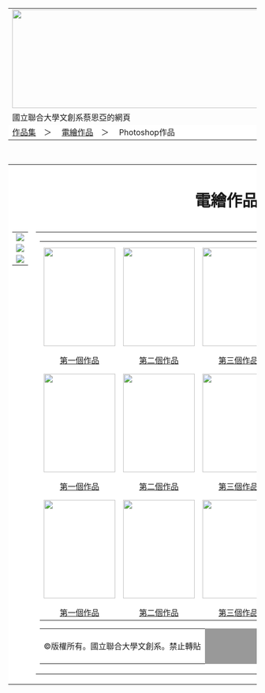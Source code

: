 <html>
<head>
<meta charset="UTF-8">
</head>
<body>
<center>
<div id="head">
<table width="1000"border="0"cellpadding="0"cellspacing="0">
<tr>
<td><img src="title.jpg"width="1000"height="200"></td>
</tr>


<tr>
<td>國立聯合大學文創系蔡恩亞的網頁</td>
</tr>

<tr>
<td align="left" bgcolor="#ffffff"><a href="index.htm">作品集</a>　＞　
<a href="index.htm">電繪作品</a>　＞　
Photoshop作品
</td>
</tr>

</table>
</div>

<div id="cont"><br>
<table width="1000" border="0" cellpadding="0" cellspacing="1" bgcolor="#999999">



<tr>
<td align="center"bgcolor="#ffffff"colspan="2"><h1>電繪作品</h1></td>
</tr>

<tr valign="top">
<td bgcolor="#ffffff" width="191"><table width="181">
<tr><td><a href="1.htm"><img src="https://hss.nuu.edu.tw/var/file/20/1020/plugin/mobile/title/hln_2805_7365018_05613.jpg"></a1></td></tr>
<tr><td><a href="1.htm"><img src="https://hss.nuu.edu.tw/var/file/20/1020/plugin/mobile/title/hln_2811_1663698_05914.jpg"></a1></td></tr>
<tr><td><a href="1.htm"><img src="https://hss.nuu.edu.tw/var/file/20/1020/plugin/mobile/title/hln_2812_6598392_06210.jpg"></a1></td></tr>
</table></td>

<td bgcolor="#ffffff" width="806"><table width="800">


<td><table>
<tr>
<td><img width="145"height="200"src="https://encrypted-tbn0.gstatic.com/images?q=tbn%3AANd9GcSyRM4fwnNJSL69B9rc1HqbUd4xvzP9DyNBSQ&usqp=CAU"></td>
<td><img width="145"height="200"src="https://encrypted-tbn0.gstatic.com/images?q=tbn%3AANd9GcSyRM4fwnNJSL69B9rc1HqbUd4xvzP9DyNBSQ&usqp=CAU"></td>
<td><img width="145"height="200"src="https://encrypted-tbn0.gstatic.com/images?q=tbn%3AANd9GcSyRM4fwnNJSL69B9rc1HqbUd4xvzP9DyNBSQ&usqp=CAU"></td>
<td><img width="145"height="200"src="https://encrypted-tbn0.gstatic.com/images?q=tbn%3AANd9GcSyRM4fwnNJSL69B9rc1HqbUd4xvzP9DyNBSQ&usqp=CAU"></td>
<td><<img width="145"height="200"src="https://encrypted-tbn0.gstatic.com/images?q=tbn%3AANd9GcSyRM4fwnNJSL69B9rc1HqbUd4xvzP9DyNBSQ&usqp=CAU"></td>
</tr>

<tr>
<td align="center"><a href="1.htm"target="_blank">第一個作品</td>
<td align="center"><a href="1.htm"target="_blank">第二個作品</td>
<td align="center"><a href="1.htm"target="_blank">第三個作品</td>
<td align="center"><a href="1.htm"target="_blank">第四個作品</td>
<td align="center"><a href="1.htm"target="_blank">第五個作品</td>
</tr>
<tr>
<td><img width="145"height="200"src="https://encrypted-tbn0.gstatic.com/images?q=tbn%3AANd9GcSyRM4fwnNJSL69B9rc1HqbUd4xvzP9DyNBSQ&usqp=CAU"></td>
<td><img width="145"height="200"src="https://encrypted-tbn0.gstatic.com/images?q=tbn%3AANd9GcSyRM4fwnNJSL69B9rc1HqbUd4xvzP9DyNBSQ&usqp=CAU"></td>
<td><img width="145"height="200"src="https://encrypted-tbn0.gstatic.com/images?q=tbn%3AANd9GcSyRM4fwnNJSL69B9rc1HqbUd4xvzP9DyNBSQ&usqp=CAU"></td>
<td><img width="145"height="200"src="https://encrypted-tbn0.gstatic.com/images?q=tbn%3AANd9GcSyRM4fwnNJSL69B9rc1HqbUd4xvzP9DyNBSQ&usqp=CAU"></td>
<td><<img width="145"height="200"src="https://encrypted-tbn0.gstatic.com/images?q=tbn%3AANd9GcSyRM4fwnNJSL69B9rc1HqbUd4xvzP9DyNBSQ&usqp=CAU"></td>
</tr>

<tr>
<td align="center"><a href="1.htm"target="_blank">第一個作品</td>
<td align="center"><a href="1.htm"target="_blank">第二個作品</td>
<td align="center"><a href="1.htm"target="_blank">第三個作品</td>
<td align="center"><a href="1.htm"target="_blank">第四個作品</td>
<td align="center"><a href="1.htm"target="_blank">第五個作品</td>
</tr>
<tr>
<td><img width="145"height="200"src="https://encrypted-tbn0.gstatic.com/images?q=tbn%3AANd9GcSyRM4fwnNJSL69B9rc1HqbUd4xvzP9DyNBSQ&usqp=CAU"></td>
<td><img width="145"height="200"src="https://encrypted-tbn0.gstatic.com/images?q=tbn%3AANd9GcSyRM4fwnNJSL69B9rc1HqbUd4xvzP9DyNBSQ&usqp=CAU"></td>
<td><img width="145"height="200"src="https://encrypted-tbn0.gstatic.com/images?q=tbn%3AANd9GcSyRM4fwnNJSL69B9rc1HqbUd4xvzP9DyNBSQ&usqp=CAU"></td>
<td><img width="145"height="200"src="https://encrypted-tbn0.gstatic.com/images?q=tbn%3AANd9GcSyRM4fwnNJSL69B9rc1HqbUd4xvzP9DyNBSQ&usqp=CAU"></td>
<td><<img width="145"height="200"src="https://encrypted-tbn0.gstatic.com/images?q=tbn%3AANd9GcSyRM4fwnNJSL69B9rc1HqbUd4xvzP9DyNBSQ&usqp=CAU"></td>
</tr>

<tr>
<td align="center"><a href="1.htm"target="_blank">第一個作品</td>
<td align="center"><a href="1.htm"target="_blank">第二個作品</td>
<td align="center"><a href="1.htm"target="_blank">第三個作品</td>
<td align="center"><a href="1.htm"target="_blank">第四個作品</td>
<td align="center"><a href="1.htm"target="_blank">第五個作品</td>
</tr>

</table>
<div id="bottom">
  <table width="1000" border="0" cellpadding="0" cellspacing="1" bgcolor="#999999">
    <tr>
      <td align="center" bgcolor="#FFFFFF"><br />
        &copy版權所有。國立聯合大學文創系。禁止轉貼<br />
          <br />
        </a></td>
    </tr>
  </table>
</div>

</div>
</body>
</html>
